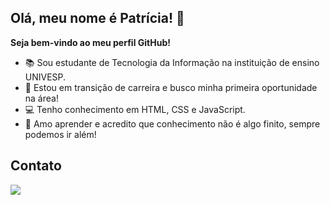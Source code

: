 ## Olá, meu nome é Patrícia! 👋
<b>Seja bem-vindo ao meu perfil GitHub!</b>

- 📚 Sou estudante de Tecnologia da Informação na instituição de ensino UNIVESP.
- 🔎 Estou em transição de carreira e busco minha primeira oportunidade na área!
- 💻 Tenho conhecimento em HTML, CSS e JavaScript.
- 📘 Amo aprender e acredito que conhecimento não é algo finito, sempre podemos ir além!

## Contato
<a href="https://www.linkedin.com/in/patriciahokama/" target="_blank"><img loading="lazy" src="https://img.shields.io/badge/-LinkedIn-%230077B5?style=for-the-badge&logo=linkedin&logoColor=white" target="_blank"></a>
<!--
**PatriciaHokama/PatriciaHokama** is a ✨ _special_ ✨ repository because its `README.md` (this file) appears on your GitHub profile.

Here are some ideas to get you started:

- 🔭 I’m currently working on ...
- 🌱 I’m currently learning ...
- 👯 I’m looking to collaborate on ...
- 🤔 I’m looking for help with ...
- 💬 Ask me about ...
- 📫 How to reach me: ...
- 😄 Pronouns: ...
- ⚡ Fun fact: ...
-->
